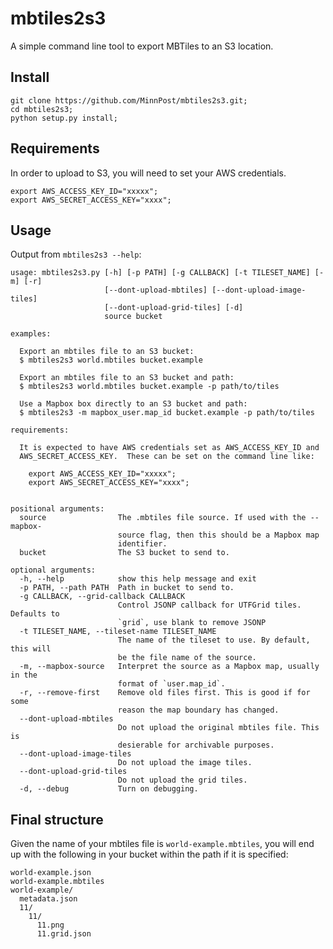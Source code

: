 # mbtiles2s3

A simple command line tool to export MBTiles to an S3 location.

## Install

    git clone https://github.com/MinnPost/mbtiles2s3.git;
    cd mbtiles2s3;
    python setup.py install;

## Requirements

In order to upload to S3, you will need to set your AWS credentials.

    export AWS_ACCESS_KEY_ID="xxxxx";
    export AWS_SECRET_ACCESS_KEY="xxxx";

## Usage

Output from `mbtiles2s3 --help`:


    usage: mbtiles2s3.py [-h] [-p PATH] [-g CALLBACK] [-t TILESET_NAME] [-m] [-r]
                         [--dont-upload-mbtiles] [--dont-upload-image-tiles]
                         [--dont-upload-grid-tiles] [-d]
                         source bucket

    examples:

      Export an mbtiles file to an S3 bucket:
      $ mbtiles2s3 world.mbtiles bucket.example

      Export an mbtiles file to an S3 bucket and path:
      $ mbtiles2s3 world.mbtiles bucket.example -p path/to/tiles

      Use a Mapbox box directly to an S3 bucket and path:
      $ mbtiles2s3 -m mapbox_user.map_id bucket.example -p path/to/tiles

    requirements:

      It is expected to have AWS credentials set as AWS_ACCESS_KEY_ID and
      AWS_SECRET_ACCESS_KEY.  These can be set on the command line like:

        export AWS_ACCESS_KEY_ID="xxxxx";
        export AWS_SECRET_ACCESS_KEY="xxxx";


    positional arguments:
      source                The .mbtiles file source. If used with the --mapbox-
                            source flag, then this should be a Mapbox map
                            identifier.
      bucket                The S3 bucket to send to.

    optional arguments:
      -h, --help            show this help message and exit
      -p PATH, --path PATH  Path in bucket to send to.
      -g CALLBACK, --grid-callback CALLBACK
                            Control JSONP callback for UTFGrid tiles. Defaults to
                            `grid`, use blank to remove JSONP
      -t TILESET_NAME, --tileset-name TILESET_NAME
                            The name of the tileset to use. By default, this will
                            be the file name of the source.
      -m, --mapbox-source   Interpret the source as a Mapbox map, usually in the
                            format of `user.map_id`.
      -r, --remove-first    Remove old files first. This is good if for some
                            reason the map boundary has changed.
      --dont-upload-mbtiles
                            Do not upload the original mbtiles file. This is
                            desierable for archivable purposes.
      --dont-upload-image-tiles
                            Do not upload the image tiles.
      --dont-upload-grid-tiles
                            Do not upload the grid tiles.
      -d, --debug           Turn on debugging.


## Final structure

Given the name of your mbtiles file is `world-example.mbtiles`, you will end up with the following in your bucket within the path if it is specified:

    world-example.json
    world-example.mbtiles
    world-example/
      metadata.json
      11/
        11/
          11.png
          11.grid.json
